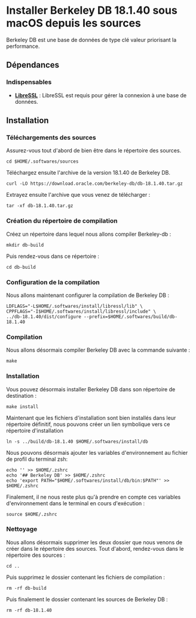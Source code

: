 # Installer Berkeley DB 18.1.40 sous macOS depuis les sources

Berkeley DB est une base de données de type clé valeur priorisant la
performance.

## Dépendances

### Indispensables

* [**LibreSSL**](libressl-3.8.2) : LibreSSL est requis pour gérer la connexion
à une base de données.

## Installation

### Téléchargements des sources

Assurez-vous tout d'abord de bien être dans le répertoire des sources.

```
cd $HOME/.softwares/sources
```

Téléchargez ensuite l'archive de la version 18.1.40 de Berkeley DB.

```
curl -LO https://download.oracle.com/berkeley-db/db-18.1.40.tar.gz
```

Extrayez ensuite l'archive que vous venez de télécharger :

```
tar -xf db-18.1.40.tar.gz
```

### Création du répertoire de compilation

Créez un répertoire dans lequel nous allons compiler Berkeley-db :

```
mkdir db-build
```

Puis rendez-vous dans ce répertoire :

```
cd db-build
```

### Configuration de la compilation

Nous allons maintenant configurer la compilation de Berkeley DB :

```
LDFLAGS="-L$HOME/.softwares/install/libressl/lib" \
CPPFLAGS="-I$HOME/.softwares/install/libressl/include" \
../db-18.1.40/dist/configure --prefix=$HOME/.softwares/build/db-18.1.40
```

### Compilation

Nous allons désormais compiler Berkeley DB avec la commande suivante :

```
make
```

### Installation

Vous pouvez désormais installer Berkeley DB dans son répertoire de destination :

```
make install
```

Maintenant que les fichiers d'installation sont bien installés dans leur
répertoire définitif, nous pouvons créer un lien symbolique vers ce répertoire
d'installation

```
ln -s ../build/db-18.1.40 $HOME/.softwares/install/db
```

Nous pouvons désormais ajouter les variables d'environnement au fichier de
profil du terminal zsh:

```
echo '' >> $HOME/.zshrc
echo '## Berkeley DB' >> $HOME/.zshrc
echo 'export PATH="$HOME/.softwares/install/db/bin:$PATH"' >> $HOME/.zshrc
```

Finalement, il ne nous reste plus qu'à prendre en compte ces variables
d'environnement dans le terminal en cours d'exécution :

```
source $HOME/.zshrc
```

### Nettoyage

Nous allons désormais supprimer les deux dossier que nous venons de créer dans
le répertoire des sources. Tout d'abord, rendez-vous dans le répertoire des
sources :

```
cd ..
```

Puis supprimez le dossier contenant les fichiers de compilation :

```
rm -rf db-build
```

Puis finalement le dossier contenant les sources de Berkeley DB :

```
rm -rf db-18.1.40
```
